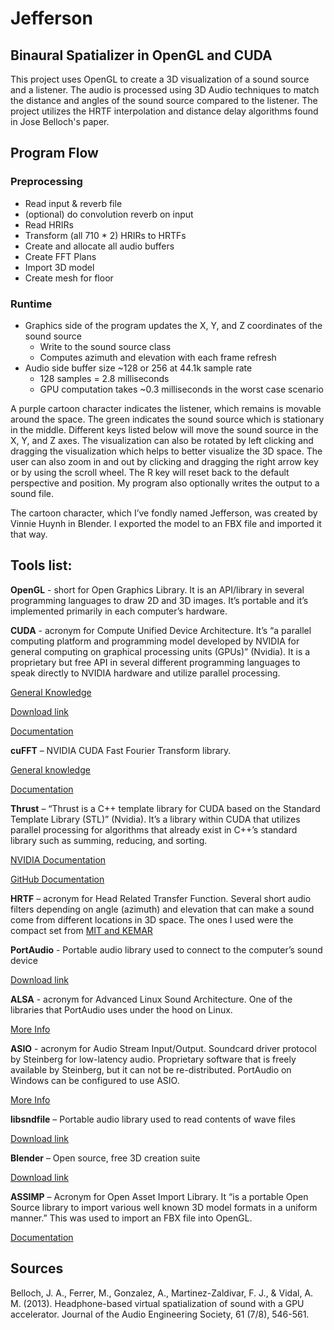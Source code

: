 # Jefferson

## Binaural Spatializer in OpenGL and CUDA

This project uses OpenGL to create a 3D visualization of a sound source and a listener. The audio is processed using 3D Audio techniques to match the distance and angles of the sound source compared to the listener. The project utilizes the HRTF interpolation and distance delay algorithms found in Jose Belloch's paper.

## Program Flow
### Preprocessing
- Read input & reverb file
- (optional) do convolution reverb on input
- Read HRIRs
- Transform (all 710 * 2) HRIRs to HRTFs
- Create and allocate all audio buffers
- Create FFT Plans
- Import 3D model
- Create mesh for floor

### Runtime
- Graphics side of the program updates the X, Y, and Z coordinates of the sound source
    - Write to the sound source class
    - Computes azimuth and elevation with each frame refresh
- Audio side buffer size ~128 or 256 at 44.1k sample rate
    - 128 samples = 2.8 milliseconds
    - GPU computation takes ~0.3 milliseconds in the worst case scenario

A purple cartoon character indicates the listener, which remains is movable around the space. The green indicates the sound source which is stationary in the middle. Different keys listed below will move the sound source in the X, Y, and Z axes. The visualization can also be rotated by left clicking and dragging the visualization which helps to better visualize the 3D space. The user can also zoom in and out by clicking and dragging the right arrow key or by using the scroll wheel. The R key will reset back to the default perspective and position. My program also optionally writes the output to a sound file.

The cartoon character, which I’ve fondly named Jefferson, was created by Vinnie Huynh in Blender. I exported the model to an FBX file and imported it that way.

## Tools list:
**OpenGL** - short for Open Graphics Library. It is an API/library in several programming languages to draw 2D and 3D images. It’s portable and it’s implemented primarily in each computer’s hardware.

**CUDA** - acronym for Compute Unified Device Architecture. It’s “a parallel computing platform and programming model developed by NVIDIA for general computing on graphical processing units (GPUs)” (Nvidia). It is a proprietary but free API in several different programming languages to speak directly to NVIDIA hardware and utilize parallel processing.

[General Knowledge](https://developer.nvidia.com/cuda-zone)

[Download link](https://developer.nvidia.com/cuda-zone)

[Documentation](https://docs.nvidia.com/cuda/)

**cuFFT** – NVIDIA CUDA Fast Fourier Transform library.

[General knowledge](https://developer.nvidia.com/cufft)

[Documentation](https://docs.nvidia.com/cuda/cufft/index.html)


**Thrust** – “Thrust is a C++ template library for CUDA based on the Standard Template Library (STL)” (Nvidia). It’s a library within CUDA that utilizes parallel processing for algorithms that already exist in C++’s standard library such as summing, reducing, and sorting.

[NVIDIA Documentation](https://docs.nvidia.com/cuda/thrust/index.html)

[GitHub Documentation](https://thrust.github.io/)

**HRTF** – acronym for Head Related Transfer Function. Several short audio filters depending on angle (azimuth) and elevation that can make a sound come from different locations in 3D space. The ones I used were the compact set from [MIT and KEMAR](http://sound.media.mit.edu/resources/KEMAR.html)

**PortAudio** - Portable audio library used to connect to the computer’s sound device

[Download link](http://www.portaudio.com/)

**ALSA** - acronym for Advanced Linux Sound Architecture. One of the libraries that PortAudio uses under the hood on Linux.

[More Info](https://www.alsa-project.org/wiki/Main_Page)

**ASIO** - acronym for Audio Stream Input/Output. Soundcard driver protocol by Steinberg for low-latency audio. Proprietary software that is freely available by Steinberg, but it can not be re-distributed. PortAudio on Windows can be configured to use ASIO.

[More Info](https://www.steinberg.net/en/company/developers.html)


**libsndfile** – Portable audio library used to read contents of wave files

[Download link](http://www.mega-nerd.com/libsndfile/)

**Blender** – Open source, free 3D creation suite

[Download link](https://blender.org/)

**ASSIMP** – Acronym for Open Asset Import Library. It “is a portable Open Source library to import various well known 3D model formats in a uniform manner.” This was used to import an FBX file into OpenGL.

[Documentation](http://www.assimp.org)

## Sources
Belloch, J. A., Ferrer, M., Gonzalez, A., Martinez-Zaldivar, F. J., & Vidal, A. M. (2013). Headphone-based virtual spatialization of sound with a GPU accelerator. Journal of the Audio Engineering Society, 61 (7/8), 546-561.